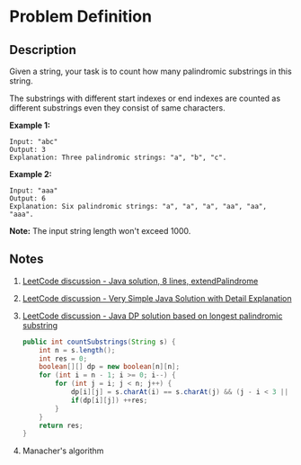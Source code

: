 # Problem Definition

## Description

Given a string, your task is to count how many palindromic substrings in this string.

The substrings with different start indexes or end indexes are counted as different substrings even they consist of same characters.

**Example 1:**

```text
Input: "abc"
Output: 3
Explanation: Three palindromic strings: "a", "b", "c".
```

**Example 2:**

```text
Input: "aaa"
Output: 6
Explanation: Six palindromic strings: "a", "a", "a", "aa", "aa", "aaa".
```

**Note:** The input string length won't exceed 1000.

## Notes

1. [LeetCode discussion - Java solution, 8 lines, extendPalindrome](https://leetcode.com/problems/palindromic-substrings/discuss/105689/Java-solution-8-lines-extendPalindrome)
1. [LeetCode discussion - Very Simple Java Solution with Detail Explanation](https://leetcode.com/problems/palindromic-substrings/discuss/105688/Very-Simple-Java-Solution-with-Detail-Explanation)
1. [LeetCode discussion - Java DP solution based on longest palindromic substring](https://leetcode.com/problems/palindromic-substrings/discuss/105707/Java-DP-solution-based-on-longest-palindromic-substring)

    ```java
    public int countSubstrings(String s) {
        int n = s.length();
        int res = 0;
        boolean[][] dp = new boolean[n][n];
        for (int i = n - 1; i >= 0; i--) {
            for (int j = i; j < n; j++) {
                dp[i][j] = s.charAt(i) == s.charAt(j) && (j - i < 3 || dp[i + 1][j - 1]);
                if(dp[i][j]) ++res;
            }
        }
        return res;
    }
    ```

1. Manacher's algorithm
